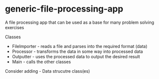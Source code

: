 # generic-file-processing-app

A file processing app that can be used as a base for many problem solving exercises

Classes

- FileImporter - reads a file and parses into the required format (data)
- Processor - transforms the data in some way into processed data
- Outputter - uses the processed data to output the desired result
- Main - calls the other classes

Consider adding - Data strucutre class(es)
